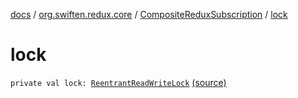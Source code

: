 [docs](../../index.md) / [org.swiften.redux.core](../index.md) / [CompositeReduxSubscription](index.md) / [lock](./lock.md)

# lock

`private val lock: `[`ReentrantReadWriteLock`](http://docs.oracle.com/javase/6/docs/api/java/util/concurrent/locks/ReentrantReadWriteLock.html) [(source)](https://github.com/protoman92/KotlinRedux/tree/master/common/common-core/src/main/kotlin/org/swiften/redux/core/Subscription.kt#L44)